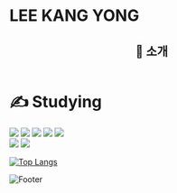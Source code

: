 # LEE KANG YONG

<header>
  <h2>🙏 소개</h2>
  <span></span>
</header>
<div>
  <h1>✍️ Studying</h1>
</div>                                                   
<div>
    <img src="https://img.shields.io/badge/JAVA-007396?style=for-the-badge&logo=java&logoColor=white">
    <img src="https://img.shields.io/badge/javascript-F7DF1E?style=for-the-badge&logo=javascript&logoColor=black">
    <img src="https://img.shields.io/badge/html-E34F26?style=for-the-badge&logo=html5&logoColor=white">
    <img src="https://img.shields.io/badge/css-1572B6?style=for-the-badge&logo=css3&logoColor=white">
    <img src="https://img.shields.io/badge/aws-232F3E?style=for-the-badge&logo=aws&logoColor=white">
</div>
<div>
    <img src="https://img.shields.io/badge/Arduino-00979D?style=for-the-badge&logo=java&logoColor=white">
    <img src="https://img.shields.io/badge/C-A8B9CC?style=for-the-badge&logo=aws&logoColor=white">
</div>



[![Top Langs](https://github-readme-stats.vercel.app/api/top-langs/?username=leesfact)](https://github.com/leesfact/github-readme-stats)

![Footer](https://capsule-render.vercel.app/api?type=waving&color=auto&height=200&section=footer)
